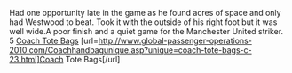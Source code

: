 Had one opportunity late in the game as he found acres of space and only had Westwood to beat. Took it with the outside of his right foot but it was well wide.A poor finish and a quiet game for the Manchester United striker. 5
 <a href="http://www.global-passenger-operations-2010.com/Coachhandbagunique.asp?unique=coach-tote-bags-c-23.html" >Coach Tote Bags</a>
[url=http://www.global-passenger-operations-2010.com/Coachhandbagunique.asp?unique=coach-tote-bags-c-23.html]Coach Tote Bags[/url]